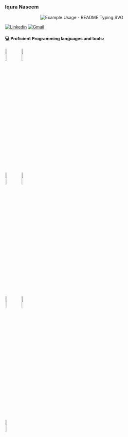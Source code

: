 ### Iqura Naseem
<!-- Social icons section -->
<p align="center">

<p align="center">
  <img src="(https://readme-typing-svg.demolab.com?font=Fira+Code&duration=1200&pause=1&color=F76322&random=false&width=435&lines=Welcome+to+my+page!" alt="Example Usage - README Typing SVG">
</p>

[![Linkedin](https://img.shields.io/badge/-LinkedIn-blue?style=flat&logo=Linkedin&logoColor=white)](https://www.linkedin.com/in/iquranaseem/)
[![Gmail](https://img.shields.io/badge/-Gmail-c14438?style=flat&logo=Gmail&logoColor=white)](mailto:iquranaseem@gmail.com)
 
#### :computer: Proficient Programming languages and tools: 
<p>	
 
<code><img width="10%" src="https://www.vectorlogo.zone/logos/java/java-ar21.svg"></code> 
<code><img width="10%" src="https://www.vectorlogo.zone/logos/w3_html5/w3_html5-ar21.svg"></code> 
</p>
<p>
<code><img width="10%" src="https://www.vectorlogo.zone/logos/amazon_aws/amazon_aws-ar21.svg"></code>
<code><img width="10%" src="https://www.vectorlogo.zone/logos/mysql/mysql-ar21.svg"></code>
</p>
<p>
<code><img width="10%" src="https://www.vectorlogo.zone/logos/w3_css/w3_css-ar21.svg"></code>
<code><img width="10%" src="https://www.vectorlogo.zone/logos/javascript/javascript-ar21.svg"></code>
</p>
<p>
<code><img width="10%" src="https://www.vectorlogo.zone/logos/python/python-ar21.svg"></code>
</p>
<br />
